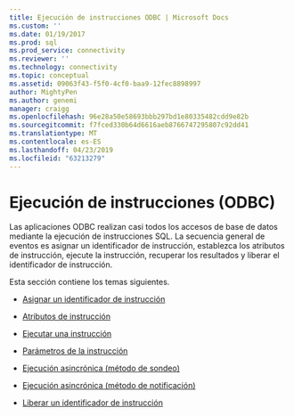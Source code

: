```yaml
---
title: Ejecución de instrucciones ODBC | Microsoft Docs
ms.custom: ''
ms.date: 01/19/2017
ms.prod: sql
ms.prod_service: connectivity
ms.reviewer: ''
ms.technology: connectivity
ms.topic: conceptual
ms.assetid: 09063f43-f5f0-4cf0-baa9-12fec8898997
author: MightyPen
ms.author: genemi
manager: craigg
ms.openlocfilehash: 96e28a50e58693bbb297bd1e80335482cdd9e82b
ms.sourcegitcommit: f7fced330b64d6616aeb8766747295807c92dd41
ms.translationtype: MT
ms.contentlocale: es-ES
ms.lasthandoff: 04/23/2019
ms.locfileid: "63213279"
---
```

# <a name="executing-statements-odbc"></a>Ejecución de instrucciones (ODBC)
Las aplicaciones ODBC realizan casi todos los accesos de base de datos mediante la ejecución de instrucciones SQL. La secuencia general de eventos es asignar un identificador de instrucción, establezca los atributos de instrucción, ejecute la instrucción, recuperar los resultados y liberar el identificador de instrucción.  
  
 Esta sección contiene los temas siguientes.  
  
-   [Asignar un identificador de instrucción](../../../odbc/reference/develop-app/allocating-a-statement-handle-odbc.md)  
  
-   [Atributos de instrucción](../../../odbc/reference/develop-app/statement-attributes.md)  
  
-   [Ejecutar una instrucción](../../../odbc/reference/develop-app/executing-a-statement.md)  
  
-   [Parámetros de la instrucción](../../../odbc/reference/develop-app/statement-parameters.md)  
  
-   [Ejecución asincrónica (método de sondeo)](../../../odbc/reference/develop-app/asynchronous-execution-polling-method.md)  
  
-   [Ejecución asincrónica (método de notificación)](../../../odbc/reference/develop-app/asynchronous-execution-notification-method.md)  
  
-   [Liberar un identificador de instrucción](../../../odbc/reference/develop-app/freeing-a-statement-handle-odbc.md)
